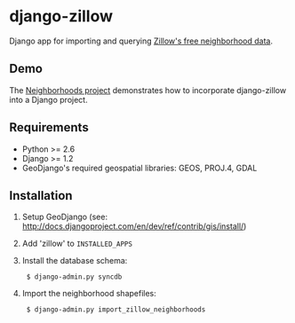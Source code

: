 django-zillow
=============

Django app for importing and querying [Zillow's free neighborhood data](http://www.zillow.com/howto/api/neighborhood-boundaries.htm).


Demo
----

The [Neighborhoods project](https://github.com/claymation/neighborhoods) demonstrates how to incorporate django-zillow into a Django project.


Requirements
------------

* Python >= 2.6
* Django >= 1.2
* GeoDjango's required geospatial libraries: GEOS, PROJ.4, GDAL


Installation
------------

1. Setup GeoDjango (see: http://docs.djangoproject.com/en/dev/ref/contrib/gis/install/)

2. Add 'zillow' to `INSTALLED_APPS`

3. Install the database schema:

        $ django-admin.py syncdb

4. Import the neighborhood shapefiles:

        $ django-admin.py import_zillow_neighborhoods
